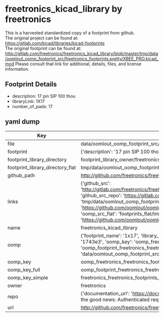 # freetronics_kicad_library by freetronics  
This is a harvested standardized copy of a footprint from github.  
The original project can be found at:  
https://gitlab.com/kicad/libraries/kicad-footprints  
The original footprint can be found at:
http://gitlab.com/freetronics/freetronics_kicad_library/blob/master/tmp/data/oomlout_oomp_footprint_src/freetronics_footprints.pretty/XBEE_PRO.kicad_mod
Please consult that link for additional, details, files, and license information.  
## Footprint Details
* description: 17 pin SIP 100 thou  
* libraryLink: 1X17  
* number_of_pads: 17  
## yaml dump  
| Key | Value |  
| --- | --- |  
| file | data/oomlout_oomp_footprint_src/freetronics_kicad_library/freetronics_footprints.pretty/1X17.kicad_mod |  
| footprint | {'description': '17 pin SIP 100 thou', 'libraryLink': '1X17', 'number_of_pads': 17} |  
| footprint_library_directory | footprint_library_owner/freetronics_freetronics_kicad_library |  
| footprint_library_directory_flat | tmp/data/oomlout_oomp_footprint_src/footprints_flat/freetronics_freetronics_footprints_1x17/working |  
| github_path | http://github.com/freetronics/freetronics_kicad_library/blob/master/tmp/data/oomlout_oomp_footprint_src/freetronics_footprints.pretty/1X17.kicad_mod |  
| links | {'github_src': 'http://gitlab.com/freetronics/freetronics_kicad_library/blob/master/tmp/data/oomlout_oomp_footprint_src/freetronics_footprints.pretty/XBEE_PRO.kicad_mod', 'github_src_repo': 'https://gitlab.com/kicad/libraries/kicad-footprints', 'oomp_bot': 'tmp/data/oomlout_oomp_footprint_src/footprints/freetronics_freetronics_footprints_1x17/working', 'oomp_bot_github': 'https://github.com/oomlout/oomlout_oomp_footprint_bot/tree/main/tmp/data/oomlout_oomp_footprint_src/footprints/freetronics_freetronics_footprints_1x17/working', 'oomp_src_flat': 'footprints_flat/tmp/data/oomlout_oomp_footprint_src/footprints_flat/freetronics_freetronics_footprints_1x17/working', 'oomp_src_flat_github': 'https://github.com/oomlout/oomlout_oomp_footprint_src/tree/main/tmp/data/oomlout_oomp_footprint_src/footprints_flat/freetronics_freetronics_footprints_1x17/working'} |  
| name | freetronics_kicad_library |  
| oomp | {'footprint_name': '1x17', 'library_name': 'freetronics_footprints', 'md5': '1743e3eb7df85578dd70eb73668b14ca', 'md5_10': '1743e3eb7d', 'md5_5': '1743e', 'md5_6': '1743e3', 'oomp_key': 'oomp_freetronics_freetronics_footprints_1x17', 'oomp_key_extra': 'oomp_footprint_freetronics_freetronics_footprints_1x17', 'oomp_key_full': 'oomp_footprint_freetronics_freetronics_footprints_1x17_1743e3', 'oomp_key_simple': 'freetronics_freetronics_footprints_1x17', 'original_filename': 'data/oomlout_oomp_footprint_src/freetronics_kicad_library/freetronics_footprints.pretty/1X17.kicad_mod', 'owner_name': 'freetronics'} |  
| oomp_key | oomp_freetronics_freetronics_footprints_1x17 |  
| oomp_key_full | oomp_footprint_freetronics_freetronics_footprints_1x17 |  
| oomp_key_simple | freetronics_freetronics_footprints_1x17 |  
| owner | freetronics |  
| repo | {'documentation_url': 'https://docs.github.com/rest/overview/resources-in-the-rest-api#rate-limiting', 'message': "API rate limit exceeded for 84.66.142.224. (But here's the good news: Authenticated requests get a higher rate limit. Check out the documentation for more details.)"} |  
| url | http://github.com/freetronics/freetronics_kicad_library |  

